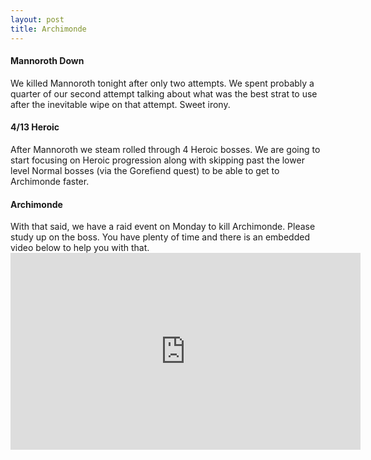 ```yaml
---
layout: post
title: Archimonde
---
```

<h4>Mannoroth Down</h4>
We killed Mannoroth tonight after only two attempts. We spent probably a quarter of our second attempt talking about what was the best strat to use after the inevitable wipe on that attempt. Sweet irony.

<h4>4/13 Heroic</h4>
After Mannoroth we steam rolled through 4 Heroic bosses. We are going to start focusing on Heroic progression along with skipping past the lower level Normal bosses (via the Gorefiend quest) to be able to get to Archimonde faster.

<h4>Archimonde</h4>
With that said, we have a raid event on Monday to kill Archimonde. Please study up on the boss. You have plenty of time and there is an embedded video below to help you with that.

<div class="embed-responsive embed-responsive-16by9">
  <iframe width="560" height="315" src="https://www.youtube.com/embed/NU8SgDOWXk4" frameborder="0" allowfullscreen></iframe>
</div>

